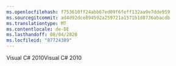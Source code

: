 ```yaml
---
ms.openlocfilehash: f753610ff24abb67ed09f6feff132aa9e7dde959
ms.sourcegitcommit: ad4d92dce894592a259721a1571b1d8736abacdb
ms.translationtype: MT
ms.contentlocale: de-DE
ms.lasthandoff: 08/04/2020
ms.locfileid: "87724389"
---
```

<span data-ttu-id="9b1eb-101">Visual C\# 2010</span><span class="sxs-lookup"><span data-stu-id="9b1eb-101">Visual C\# 2010</span></span>
